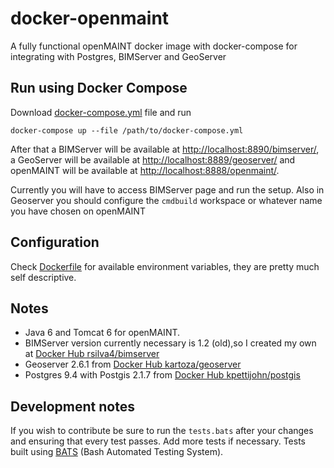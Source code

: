 # docker-openmaint
A fully functional openMAINT docker image with docker-compose for integrating with Postgres, BIMServer and GeoServer

## Run using Docker Compose

Download [docker-compose.yml](docker-compose.yml) file and run

`docker-compose up --file /path/to/docker-compose.yml`

After that a BIMServer will be available at [http://localhost:8890/bimserver/](), a GeoServer will be available at [http://localhost:8889/geoserver/]() and openMAINT will be available at [http://localhost:8888/openmaint/]().

Currently you will have to access BIMServer page and run the setup. Also in Geoserver you should configure the `cmdbuild` workspace or whatever name you have chosen on openMAINT

## Configuration

Check [Dockerfile](Dockerfile) for available environment variables, they are pretty much self descriptive.

## Notes

* Java 6 and Tomcat 6 for openMAINT. 
* BIMServer version currently necessary is 1.2 (old),so I created my own at [Docker Hub rsilva4/bimserver](https://hub.docker.com/r/rsilva4/bimserver/)
* Geoserver 2.6.1 from [Docker Hub kartoza/geoserver](https://hub.docker.com/r/kartoza/geoserver/)
* Postgres 9.4 with Postgis 2.1.7 from [Docker Hub kpettijohn/postgis](https://hub.docker.com/r/kpettijohn/postgis/)

## Development notes

If you wish to contribute be sure to run the `tests.bats` after your changes and ensuring that every test passes. Add more tests if necessary. Tests built using [BATS](https://github.com/sstephenson/bats) (Bash Automated Testing System).
